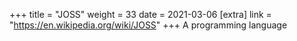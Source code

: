 +++
title = "JOSS"
weight = 33
date = 2021-03-06
[extra]
link = "https://en.wikipedia.org/wiki/JOSS"
+++
A programming language

